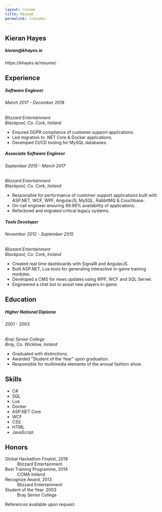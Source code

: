 ```yaml
---
layout: resume
title: Résumé
permalink: /resume/
---
```


<article id="resume">
    <hgroup>
        <h1>Kieran Hayes</h1>
        <h5>kieran@khayes.ie</h5>
        <a>https://khayes.ie/resume/</a>
    </hgroup>
    <section id="experience">
        <h2>Experience</h2>
        <section>
            <hgroup>
                <h5>Software Engineer</h5>
                <h6>March 2017 - December 2018</h6>
                <address>Blizzard Entertainment<br />Blackpool, Co. Cork, Ireland</address>
            </hgroup>
            <ul>
                <li>Ensured GDPR compliance of customer support applications.</li>
                <li>Led migration to .NET Core & Docker applications.</li>
                <li>Developed CI/CD tooling for MySQL databases.</li>
            </ul>
        </section>
        <section>
            <hgroup>
                <h5>Associate Software Engineer</h5>
                <h6>September 2015 - March 2017</h6>
                <address>Blizzard Entertainment<br />Blackpool, Co. Cork, Ireland</address>
            </hgroup>
            <ul>
                <li>Responsible for performance of customer support applications built with<br />ASP.NET, WCF, WPF, AngularJS, MySQL, RabbitMQ & Couchbase.</li>
                <li>On-call engineer ensuring 99.99% availability of applications.</li>
                <li>Refactored and migrated critical legacy systems.</li>
            </ul>
        </section>
        <section>
            <hgroup>
                <h5>Tools Developer</h5>
                <h6>November 2012 - September 2015</h6>
                <address>Blizzard Entertainment<br />Blackpool, Co. Cork, Ireland</address>
            </hgroup>
            <ul>
                <li>Created real time dashboards with SignalR and AngularJS.</li>
                <li>Built ASP.NET, Lua tools for generating interactive in-game training modules.</li>
                <li>Developed a CMS for news updates using WPF, WCF and SQL Server.</li>
                <li>Engineered a chat bot to assist new players in-game.</li>
            </ul>
        </section>
    </section>
    <section id="education">
        <h2>Education</h2>
        <section>
            <hgroup>
                <h5>Higher National Diploma</h5>
                <h6>2001 - 2003</h6>
                <address>Bray Senior College<br />Bray, Co. Wicklow, Ireland</address>
            </hgroup>
            <ul>
                <li>Graduated with distinctions.</li>
                <li>Awarded "Student of the Year" upon graduation.</li>
                <li>Responsible for multimedia elements of the annual fashion show.</li>
            </ul>
        </section>
    </section>
    <section id="skills">
        <h2>Skills</h2>
        <section>
            <ul>
                <li>C#</li>
                <li>SQL</li>
                <li>Lua</li>
                <li>Docker</li>
                <li>ASP.NET Core</li>
                <li>WCF</li>
                <li>CSS</li>
                <li>HTML</li>
                <li>JavaScript</li>
            </ul>
        </section>
    </section>
    <section id="honors">
        <h2>Honors</h2>
        <section>
            <dl>
                <dt>Global Hackathon Finalist, 2018</dt>
                <dd>Blizzard Entertainment</dd>
                <dt>Best Training Programme, 2014</dt>
                <dd>CCMA Ireland</dd>
                <dt>Recognize Award, 2013</dt>
                <dd>Blizzard Entertainment</dd>
                <dt>Student of the Year. 2003</dt>
                <dd>Bray Senior College</dd>
            </dl>
        </section>
    </section>
    <footer>References available upon request.</footer>
</article>
